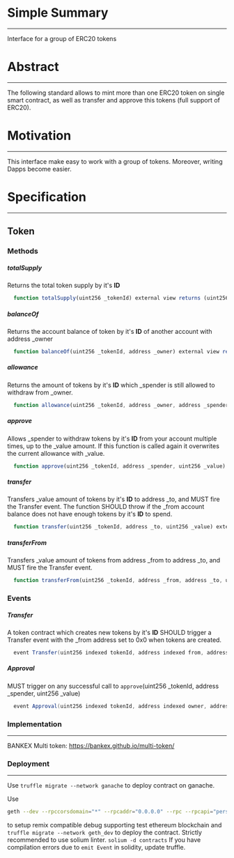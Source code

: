 # Simple Summary
---
Interface for a group of ERC20 tokens
# Abstract
---
The following standard allows to mint more than one ERC20 token on single smart contract, as well as transfer and approve this tokens (full support of ERC20).
# Motivation
---
This interface make easy to work with a group of tokens. Moreover, writing Dapps become easier.
# Specification
---
## Token
### Methods
##### totalSupply
Returns the total token supply by it's **ID**
```js
  function totalSupply(uint256 _tokenId) external view returns (uint256)
```
##### balanceOf
Returns the account balance of token by it's **ID** of another account with address _owner
```js
  function balanceOf(uint256 _tokenId, address _owner) external view returns (uint256)
```
##### allowance
Returns the amount of tokens by it's **ID** which _spender is still allowed to withdraw from _owner.
```js
  function allowance(uint256 _tokenId, address _owner, address _spender) external view returns (uint256)
```
##### approve
Allows _spender to withdraw tokens by it's **ID** from your account multiple times, up to the _value amount. If this function is called again it overwrites the current allowance with _value.
```js
  function approve(uint256 _tokenId, address _spender, uint256 _value) external returns (bool)
```
##### transfer
Transfers _value amount of tokens by it's **ID** to address _to, and MUST fire the Transfer event. The function SHOULD throw if the _from account balance does not have enough tokens by it's **ID** to spend.
```js
  function transfer(uint256 _tokenId, address _to, uint256 _value) external returns (bool)
```
##### transferFrom
Transfers _value amount of tokens from address _from to address _to, and MUST fire the Transfer event.
```js
  function transferFrom(uint256 _tokenId, address _from, address _to, uint256 _value) external returns (bool)
```
### Events
##### Transfer
A token contract which creates new tokens by it's **ID** SHOULD trigger a Transfer event with the _from address set to 0x0 when tokens are created.
``` java
  event Transfer(uint256 indexed tokenId, address indexed from, address indexed to, uint256 value)
```
##### Approval
MUST trigger on any successful call to `approve`(uint256 _tokenId, address _spender, uint256 _value)
``` java
  event Approval(uint256 indexed tokenId, address indexed owner, address indexed spender, uint256 value)
```
### Implementation
---
BANKEX Multi token:
https://bankex.github.io/multi-token/
### Deployment
---
Use `truffle migrate --network ganache` to  deploy contract on ganache.

Use
```bash
geth --dev --rpccorsdomain="*" --rpcaddr="0.0.0.0" --rpc --rpcapi="personal,eth,net,debug,web3,db,admin" --networkid 7555  --dev.period=1
```
to setup remix compatible debug supporting test ethereum blockchain and `truffle migrate --network geth_dev` to deploy the contract.
Strictly recommended to use solium linter. `solium -d contracts`
If you have compilation errors due to `emit Event` in solidity, update truffle.
